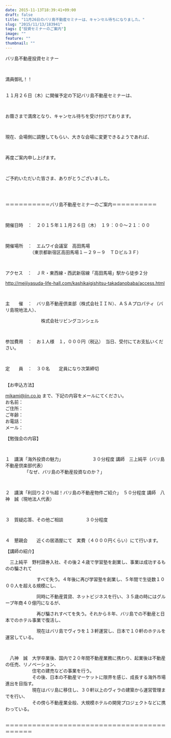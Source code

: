 ```yaml
---
date: 2015-11-13T18:39:41+09:00
draft: false
title: "11月26日のバリ島不動産セミナーは、キャンセル待ちになりました。"
slug: "2015/11/13/183941"
tags: ["投資セミナーのご案内"]
image: ""
feature: ""
thumbnail: ""
---
```

<p>バリ島不動産投資セミナー</p><br/><p>満員御礼！！</p><p><br/>１１月２６日（木）に開催予定の下記バリ島不動産セミナーは、</p><br/><p>お蔭さまで満席となり、キャンセル待ちを受け付けております。</p><br/><p>現在、会場側に調整してもらい、大きな会場に変更できるようであれば、</p><br/><p>再度ご案内申し上げます。</p><br/><p>ご予約いただいた皆さま、ありがとうございました。</p><br/><br/><p>＝＝＝＝＝＝＝＝＝＝バリ島不動産セミナーのご案内＝＝＝＝＝＝＝＝＝＝</p><br/><p>開催日時　：　２０１５年１１月２６日（木）　１９：００～２１：００</p><br/><p>開催場所　：　エムワイ会議室　高田馬場<br/> 　　　　　　（東京都新宿区高田馬場１－２９－９　ＴＤビル３Ｆ）</p><br/><p>アクセス　：　ＪＲ・東西線・西武新宿線「高田馬場」駅から徒歩２分</p><p><a href="http://meijiyasuda-life-hall.com/kashikaigishitsu-takadanobaba/access.html">http://meijiyasuda-life-hall.com/kashikaigishitsu-takadanobaba/access.html</a></p><br/><p>主　　催　：　バリ島不動産倶楽部（株式会社ＩＩＮ）、ＡＳＡプロパティ（バリ島現地法人）、</p><p>　　　　　　　　株式会社リビングコンシェル</p><br/><p>参加費用　：　お１人様　１，０００円（税込）　当日、受付にてお支払いください。</p><br/><p>定　　員　：　３０名　　定員になり次第締切</p><p><br/>【お申込方法】</p><p><a href="mailto:mikami@iin.co.jp">mikami@iin.co.jp</a> まで、下記の内容をメールにてください。<br/>お名前：<br/>ご住所：<br/>ご年齢：<br/>お電話：<br/>メール：<br/> </p><p>【勉強会の内容】</p><br/><p>１　講演「海外投資の魅力」　　　　　　　３０分程度 講師　三上純平（バリ島不動産倶楽部代表）<br/> 　　　　 「なぜ、バリ島の不動産投資なのか？」</p><br/><p>２　講演「利回り２０％超！バリ島の不動産物件ご紹介」　５０分程度 講師　八神　誠（現地法人代表）</p><br/><p>３　質疑応答、その他ご相談　　　　　３０分程度</p><br/><p>４　懇親会　　近くの居酒屋にて　実費（４０００円くらい）にて行います。</p><p> </p><p>【講師の紹介】</p><p>　三上純平　野村證券入社、その後２４歳で学習塾を創業し、事業は成功するものの騙されて</p><p>　　　　　　　すべて失う。４年後に再び学習塾を創業し、５年間で生徒数１０００人を超える規模にし、</p><p>　　　　　　　同時に不動産賃貸、ネットビジネスを行い、３５歳の時にはグループ年商４０億円になるが、</p><p>　　　　　　　再び騙されすべてを失う。それから８年、バリ島での不動産と日本でのホテル事業で復活し、　　　　　　　　</p><p>　　　　　　　現在はバリ島でヴィラを１３軒運営し、日本で１０軒のホテルを運営している。</p><br/><p>　八神　誠　大学卒業後、国内で２０年間不動産業務に携わり、起業後は不動産の任売、リノベーション、<br/>　　　　　　住宅の建売などの事業を行う。<br/>　　　　　　その後、日本の不動産マーケットに限界を感じ、成長する海外市場進出を目指す。<br/>　　　　　　現在はバリ島に移住し、３０軒以上のヴィラの建築から運営管理までを行い、<br/>　　　　　　その傍ら不動産業全般、大規模ホテルの開発プロジェクトなどに携わっている。</p><p><br/>＝＝＝＝＝＝＝＝＝＝＝＝＝＝＝＝＝＝＝＝＝＝＝＝＝＝＝＝＝＝＝＝＝＝＝＝＝＝＝＝＝＝<br/></p>

